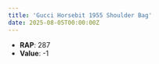 ```yaml
---
title: 'Gucci Horsebit 1955 Shoulder Bag'
date: 2025-08-05T00:00:00Z
---
```

- **RAP**: 287
- **Value**: -1

